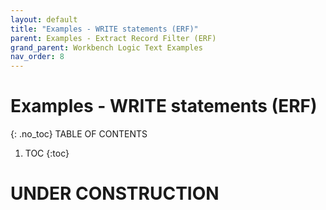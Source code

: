 ```yaml
---
layout: default
title: "Examples - WRITE statements (ERF)"
parent: Examples - Extract Record Filter (ERF)
grand_parent: Workbench Logic Text Examples
nav_order: 8
---
```


# Examples - WRITE statements (ERF)
{: .no_toc}
TABLE OF CONTENTS 
1. TOC
{:toc}  
 
# UNDER CONSTRUCTION
